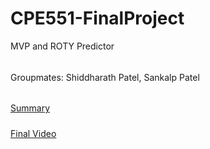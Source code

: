 # CPE551-FinalProject
MVP and ROTY Predictor 

######
Groupmates: Shiddharath Patel, Sankalp Patel

######
[Summary](./Summary/FinalProjectSummary.pdf)

#####
[Final Video](https://youtu.be/BI2hOSQGou4)


